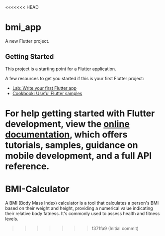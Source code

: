 <<<<<<< HEAD
# bmi_app

A new Flutter project.

## Getting Started

This project is a starting point for a Flutter application.

A few resources to get you started if this is your first Flutter project:

- [Lab: Write your first Flutter app](https://docs.flutter.dev/get-started/codelab)
- [Cookbook: Useful Flutter samples](https://docs.flutter.dev/cookbook)

For help getting started with Flutter development, view the
[online documentation](https://docs.flutter.dev/), which offers tutorials,
samples, guidance on mobile development, and a full API reference.
=======
# BMI-Calculator
A BMI (Body Mass Index) calculator is a tool that calculates a person's BMI based on their weight and height, providing a numerical value indicating their relative body fatness. It's commonly used to assess health and fitness levels.
>>>>>>> f371fa9 (Initial commit)
